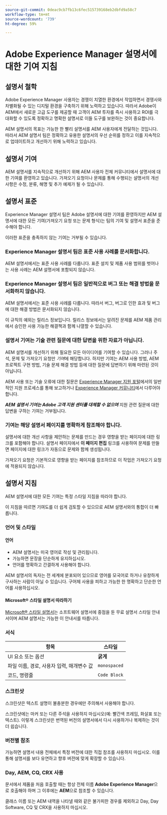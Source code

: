 ```yaml
---
source-git-commit: 0deac9cb7fb13c6fec515739168eb2dbfd9a58c7
workflow-type: tm+mt
source-wordcount: '739'
ht-degree: 59%

---
```

# Adobe Experience Manager 설명서에 대한 기여 지침

## 설명서 철학

Adobe Experience Manager 사용자는 경쟁이 치열한 환경에서 작업하면서 경쟁사와 차별화될 수 있는 디지털 환경을 구축하기 위해 노력하고 있습니다. 따라서 Adobe이 AEM에서 새로운 고급 도구를 제공할 때 고객이 AEM 투자를 즉시 사용하고 ROI를 극대화할 수 있도록 정확하고 명확한 설명서로 이들 도구를 보완하는 것이 중요합니다.

AEM 설명서의 목표는 가능한 한 빨리 설명서를 AEM 사용자에게 전달하는 것입니다. 따라서 AEM 설명서 팀은 정확하고 유용한 설명서의 우선 순위를 정하고 이를 지속적으로 업데이트하고 개선하기 위해 노력하고 있습니다.

## 설명서 기여

AEM 설명서를 지속적으로 개선하기 위해 AEM 사용자 전체 커뮤니티에서 설명서에 대한 기여를 환영하고 있습니다. 가져오기 요청이나 문제를 통해 수행되는 설명서의 개선 사항은 수정, 분류, 해명 및 추가 예제가 될 수 있습니다.

## 설명서 표준

Experience Manager 설명서 팀은 Adobe 설명서에 대한 기여를 환영하지만 AEM 설명서에 대한 모든 기여(가져오기 요청 또는 문제 형식)는 팀의 기여 및 설명서 표준을 준수해야 합니다.

이러한 표준을 충족하지 않는 기여는 거부될 수 있습니다.

### Experience Manager 설명서 팀은 표준 사용 사례를 문서화합니다.

AEM 설명서에서는 표준 사용 사례를 다룹니다. 표준 설치 및 제품 사용 범위를 벗어나는 사용 사례는 AEM 설명서에 포함되지 않습니다.

### Experience Manager 설명서 팀은 일반적으로 버그 또는 해결 방법을 문서화하지 않습니다.

AEM 설명서에서는 표준 사용 사례를 다룹니다. 따라서 버그, 버그로 인한 효과 및 버그에 대한 해결 방법은 문서화되지 않습니다.

이 규칙의 예외는 릴리스 정보입니다. 릴리스 정보에서는 알려진 문제를 AEM 제품 관리에서 승인한 사용 가능한 해결책과 함께 나열할 수 있습니다.

### 설명서 기여는 기술 관련 질문에 대한 답변을 위한 자료가 아닙니다.

AEM 설명서를 개선하기 위해 필요한 모든 아이디어를 기여할 수 있습니다. 그러나 주석, 문제 및 가져오기 요청만 *기여*&#x200B;에 해당합니다. 하지만 기여는 AEM 사용 방법, AEM 프로젝트 구현 방법, 기술 문제 해결 방법 등에 대한 질문에 답변하기 위해 마련된 것이 아닙니다.

AEM 사용 또는 기술 오류에 대한 질문은 [Experience Manager 지원 포털](https://experienceleague.adobe.com/ko?support-solution=Experience+Manager#home)에서의 일반적인 지원 프로세스를 통해 보고하거나 [Experience Manager 커뮤니티](https://experienceleaguecommunities.adobe.com/t5/adobe-experience-manager/ct-p/adobe-experience-manager-community?profile.language=ko)에서 다루어야 합니다.

***AEM 설명서 기여는 Adobe 고객 지원 센터를 대체할 수 없으며*** 지원 관련 질문에 대한 답변을 구하는 기여는 거부됩니다.

### 기여는 해당 설명서 페이지를 명확하게 참조해야 합니다.

설명서에 대한 개선 사항을 제안하는 문제를 만드는 경우 영향을 받는 페이지에 대한 링크를 포함해야 합니다. 설명서 페이지에서 **이 페이지 편집** 링크를 사용하여 문제를 만들면 페이지에 대한 링크가 자동으로 문제와 함께 생성됩니다.

가져오기 요청은 기본적으로 영향을 받는 페이지를 참조하므로 이 작업은 가져오기 요청에 적용되지 않습니다.

## 설명서 지침

AEM 설명서에 대한 모든 기여는 특정 스타일 지침을 따라야 합니다.

이 지침을 따르면 기여도를 더 쉽게 검토할 수 있으므로 AEM 설명서와의 통합이 더 빠릅니다.

### 언어 및 스타일

#### 언어

* AEM 설명서는 미국 영어로 작성 및 관리됩니다.
* 가능하면 문장을 단순하게 유지하십시오.
* 언어를 명확하고 간결하게 사용해야 합니다.

AEM 설명서의 독자는 전 세계에 분포되어 있으므로 영어를 모국어로 하거나 유창하게 구사하는 사람이 아닐 수 있습니다. 구어체 사용을 피하고 가능한 한 명확하고 단순한 언어를 사용하십시오.

#### Microsoft® 스타일 설명서 따라하기

[Microsoft® 스타일 설명서](https://learn.microsoft.com/en-us/style-guide/welcome/)는 소프트웨어 설명서에 중점을 둔 무료 설명서 스타일 안내서이며 AEM 설명서는 가능한 이 안내서를 따릅니다.

### 서식

| 항목 | 스타일 |
|---|---|
| UI 요소 또는 옵션 | **굵게** |
| 파일 이름, 경로, 사용자 입력, 매개변수 값 | `monospaced` |
| 코드, 명령줄 | ```Code Block``` |

### 스크린샷

스크린샷은 텍스트 설명이 불충분한 경우에만 주의해서 사용해야 합니다.

스크린샷에는 마커 또는 다른 주석을 사용하지 마십시오(예: 빨간색 프레임, 화살표 또는 텍스트). 이렇게 스크린샷은 번역된 버전의 설명서에서 다시 사용하거나 복제하는 것이 더 쉽습니다.

### 버전별 참조

가능하면 설명서 내용 전체에서 특정 버전에 대한 직접 참조를 사용하지 마십시오. 이를 통해 설명서를 보다 유연하고 향후 버전에 맞게 확장할 수 있습니다.

### Day, AEM, CQ, CRX 사용

문서에서 제품을 처음 호출할 때는 항상 전체 이름 **Adobe Experience Manager**&#x200B;으로 호출해야 하며 그 이후에는 **AEM**&#x200B;으로 참조할 수 있습니다.

클래스 이름 또는 AEM 내역을 나타낼 때와 같은 불가피한 경우를 제외하고 Day, Day Software, CQ 및 CRX을 사용하지 마십시오.